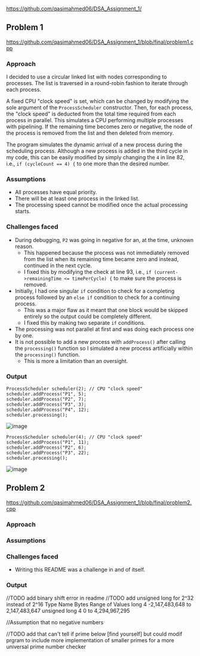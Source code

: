 
https://github.com/qasimahmed06/DSA_Assignment_1/

## Problem 1
https://github.com/qasimahmed06/DSA_Assignment_1/blob/final/problem1.cpp

### Approach
I decided to use a circular linked list with nodes corresponding to processes. The list is traversed in a round-robin fashion to iterate through each process.

A fixed CPU "clock speed" is set, which can be changed by modifying the sole argument of the `ProcessScheduler` constructor. Then, for each process, the "clock speed" is deducted from the total time required from each process in parallel. This simulates a CPU performing multiple processes with pipelining. If the remaining time becomes zero or negative, the node of the process is removed from the list and then deleted from memory.

The program simulates the dynamic arrival of a new process during the scheduling process. Although a new process is added in the third cycle in my code, this can be easily modified by simply changing the `4` in line 82, i.e., `if (cycleCount == 4) {` to one more than the desired number.

### Assumptions
- All processes have equal priority.
- There will be at least one process in the linked list.
- The processing speed cannot be modified once the actual processing starts.

### Challenges faced
- During debugging, `P2` was going in negative for an, at the time, unknown reason.
	- This happened because the process was not immediately removed from the list when its remaining time became zero and instead, continued in the next cycle.
	- I fixed this by modifying the check at line 93, i.e., `if (current->remainingTime <= timePerCycle) {` to make sure the process is removed.
- Initially, I had one singular `if` condition to check for a completing process followed by an `else if` condition to check for a continuing process.
	- This was a major flaw as it meant that one block would be skipped entirely so the output could be completely different.
	- I fixed this by making two separate `if` conditions.
- The processing was not parallel at first and was doing each process one by one.
- It is not possible to add a new process with `addProcess()` after calling the `processing()` function so I simulated a new process artificially within the `processing()` function.
	- This is more a limitation than an oversight.

### Output

```
ProcessScheduler scheduler(2); // CPU "clock speed"
scheduler.addProcess("P1", 5);
scheduler.addProcess("P2", 7);
scheduler.addProcess("P3", 3);
scheduler.addProcess("P4", 12);
scheduler.processing();
```

![image](https://github.com/user-attachments/assets/64dcd3db-d5e1-4e4e-a38b-7ff00845834d)

```
ProcessScheduler scheduler(4); // CPU "clock speed"
scheduler.addProcess("P1", 11);
scheduler.addProcess("P2", 6);
scheduler.addProcess("P3", 22);
scheduler.processing();
```

![image](https://github.com/user-attachments/assets/b33b1ee8-1616-40b3-9ecb-0973a5d5fac1)

## Problem 2
https://github.com/qasimahmed06/DSA_Assignment_1/blob/final/problem2.cpp
### Approach

### Assumptions

### Challenges faced
- Writing this README was a challenge in and of itself.

### Output




//TODO add binary shift error in readme //TODO add unsigned long for 2^32 instead of 2^16
					Type Name	Bytes	Range of Values
					long	4	-2,147,483,648 to 2,147,483,647
					unsigned long	4	0 to 4,294,967,295


//Assumption that no negative numbers

//TODO add that can't tell if prime below [find yourself] but could modif prgram to include more implementation of smaller primes for a more universal prime number checker
